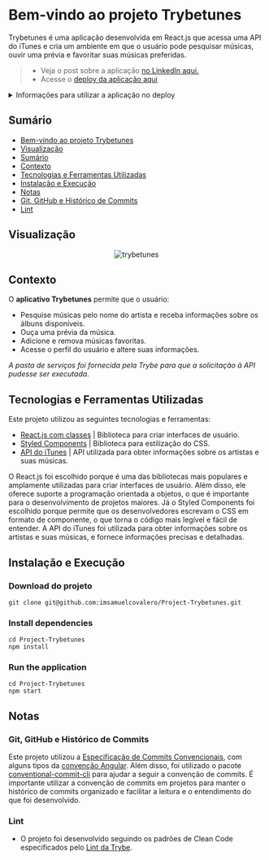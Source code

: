# Bem-vindo ao projeto Trybetunes

Trybetunes é uma aplicação desenvolvida em React.js que acessa uma API do iTunes e cria um ambiente em que o usuário pode pesquisar músicas, ouvir uma prévia e favoritar suas músicas preferidas.
> 
> - Veja o post sobre a aplicação [no LinkedIn aqui.](https://www.linkedin.com/posts/samuelcovalero_frontend-vqv-soutryber-activity-6983546143657848832-u8ap?utm_source=share&utm_medium=member_desktop)
> - Acesse o [deploy da aplicação aqui](https://project-tryetunes.vercel.app/)
<details>
<summary>Informações para utilizar a aplicação no deploy</summary><br>
 
 - Para logar, o nome de usuário deve ter, no mínimo, `3 caracteres`.
 
</details>

## Sumário
- [Bem-vindo ao projeto Trybetunes](#bem-vindo-ao-projeto-trybetunes)
- [Visualização](#visualização)
- [Sumário](#sumário)
- [Contexto](#contexto)
- [Tecnologias e Ferramentas Utilizadas](#tecnologias-e-ferramentas-utilizadas)
- [Instalação e Execução](#instalação-e-execução)
- [Notas](#notas)
 - [Git, GitHub e Histórico de Commits](#git-github-e-histórico-de-commits)
 - [Lint](#lint)

## Visualização

<!-- ### Visualização para mobile e mac

[![Preview for mobile and mac](https://img.youtube.com/vi/vjACBaMAbc8/0.jpg)](https://www.youtube.com/watch?v=vjACBaMAbc8)

https://user-images.githubusercontent.com/98184355/220769604-2292f905-9bf2-48bf-a664-02d51c2c51cc.mp4 -->

<div align="center">
 
![trybetunes](https://user-images.githubusercontent.com/98184355/230430919-e1e5a913-b8c7-482f-a40e-139796f13d2e.gif)

</div>

## Contexto
O __aplicativo Trybetunes__ permite que o usuário:
 - Pesquise músicas pelo nome do artista e receba informações sobre os álbuns disponíveis.
 - Ouça uma prévia da música.
 - Adicione e remova músicas favoritas.
 - Acesse o perfil do usuário e altere suas informações.

*A pasta de serviços foi fornecida pela Trybe para que a solicitação à API pudesse ser executada*.

## Tecnologias e Ferramentas Utilizadas
Este projeto utilizou as seguintes tecnologias e ferramentas:
  - [React.js com classes](https://reactjs.org/docs/getting-started.html) | Biblioteca para criar interfaces de usuário.
  - [Styled Components](https://styled-components.com/) | Biblioteca para estilização do CSS.
  - [API do iTunes](https://developer.apple.com/library/archive/documentation/AudioVideo/Conceptual/iTuneSearchAPI/index.html#//apple_ref/doc/uid/TP40017632-CH3-SW1) | API utilizada para obter informações sobre os artistas e suas músicas.

  O React.js foi escolhido porque é uma das bibliotecas mais populares e amplamente utilizadas para criar interfaces de usuário. Além disso, ele oferece suporte a programação orientada a objetos, o que é importante para o desenvolvimento de projetos maiores. Já o Styled Components foi escolhido porque permite que os desenvolvedores escrevam o CSS em formato de componente, o que torna o código mais legível e fácil de entender. A API do iTunes foi utilizada para obter informações sobre os artistas e suas músicas, e fornece informações precisas e detalhadas.

## Instalação e Execução
### Download do projeto
```
git clone git@github.com:imsamuelcovalero/Project-Trybetunes.git
```
### Install dependencies
```
cd Project-Trybetunes
npm install
```
### Run the application
```
cd Project-Trybetunes
npm start
```

## Notas
### Git, GitHub e Histórico de Commits
Este projeto utilizou a [Especificação de Commits Convencionais](https://www.conventionalcommits.org/en/v1.0.0/), com alguns tipos da [convenção Angular](https://github.com/angular/angular/blob/22b96b9/CONTRIBUTING.md#-commit-message-guidelines). Além disso, foi utilizado o pacote [conventional-commit-cli](https://www.npmjs.com/package/conventional-commit-cli) para ajudar a seguir a convenção de commits. É importante utilizar a convenção de commits em projetos para manter o histórico de commits organizado e facilitar a leitura e o entendimento do que foi desenvolvido.

### Lint
- O projeto foi desenvolvido seguindo os padrões de Clean Code especificados pelo [Lint da Trybe](https://github.com/betrybe/eslint-config-trybe).
